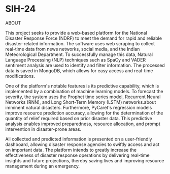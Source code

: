 # SIH-24
ABOUT

This project seeks to provide a web-based platform for the National Disaster Response Force (NDRF) to meet the demand for rapid and reliable disaster-related information. The software uses web scraping to collect real-time data from news networks, social media, and the Indian Meteorological Department. To successfully manage this data, Natural Language Processing (NLP) techniques such as SpaCy and VADER sentiment analysis are used to identify and filter information. The processed data is saved in MongoDB, which allows for easy access and real-time modifications.

One of the platform's notable features is its predictive capability, which is implemented by a combination of machine learning models. To forecast the severity, the system uses the Prophet time series model, Recurrent Neural Networks (RNN), and Long Short-Term Memory (LSTM) networks.about imminent natural disasters. Furthermore, PyCaret's regression models improve resource prediction accuracy, allowing for the determination of the quantity of relief required based on prior disaster data. This predictive analysis enables improved preparedness, resource allocation, and prompt intervention in disaster-prone areas.

All collected and predicted information is presented on a user-friendly dashboard, allowing disaster response agencies to swiftly access and act on important data. The platform intends to greatly increase the effectiveness of disaster response operations by delivering real-time insights and future projections, thereby saving lives and improving resource management during an emergency.
